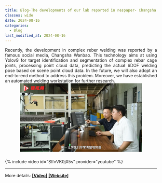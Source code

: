 ```yaml
---
title: Blog-The developments of our lab reported in nespaper- Changsha Wanbao
classes: wide
date: 2024-08-16
categories: 
  - Blog
last_modified_at: 2024-08-16
---
```


<div style="text-align: justify;">
  Recently, the development in complex reber welding was reported by a famous social media, Changsha Wanbao. This technology aims at using Yolov9 for target identification and segmentation of complex rebar cage joints, processing point cloud data, predicting the actual 6DOF welding pose based on scene point cloud data. In the future, we will also adopt an end-to-end method to address this problem. Moreover, we have established an automated welding workstation for further research.
</div>

<div style="display: flex; justify-content: center; align-items: center; margin: 0 auto;">
  <img src="/web_resources\post\picture\2024-08-16-Reported-by_CSWB.png" style="max-width: 80%; height: auto; margin-bottom: 10px;" />
</div>

{% include video id="SIfvVK0jX5s" provider="youtube" %}
<hr>
More details: 
<a href="https://www.icswb.com/h/101946/20240815/884817_m.html"><b>[Video]</b></a>
<a href="https://www.icswb.com/newspaper_article-detail-1811994.html"><b>[Website]</b></a>